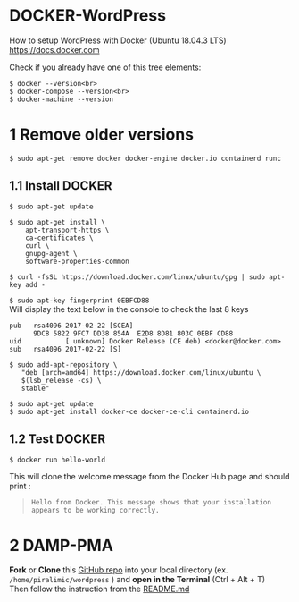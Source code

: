 # DOCKER-WordPress
How to setup WordPress with Docker (Ubuntu 18.04.3 LTS)
https://docs.docker.com

Check if you already have one of this tree elements:
```
$ docker --version<br>
$ docker-compose --version<br>
$ docker-machine --version
```
# 1 Remove older versions
```
$ sudo apt-get remove docker docker-engine docker.io containerd runc
```

## 1.1 Install DOCKER
`$ sudo apt-get update`
```
$ sudo apt-get install \
    apt-transport-https \
    ca-certificates \
    curl \
    gnupg-agent \
    software-properties-common
```
`$ curl -fsSL https://download.docker.com/linux/ubuntu/gpg | sudo apt-key add -`

`$ sudo apt-key fingerprint 0EBFCD88`
<br>Will display  the text below in the console to check the last 8 keys<br>    
```
pub   rsa4096 2017-02-22 [SCEA]
      9DC8 5822 9FC7 DD38 854A  E2D8 8D81 803C 0EBF CD88
uid           [ unknown] Docker Release (CE deb) <docker@docker.com>
sub   rsa4096 2017-02-22 [S]
```
```
$ sudo add-apt-repository \
   "deb [arch=amd64] https://download.docker.com/linux/ubuntu \
   $(lsb_release -cs) \
   stable"
```
```
$ sudo apt-get update
$ sudo apt-get install docker-ce docker-ce-cli containerd.io
```

## 1.2 Test DOCKER
```
$ docker run hello-world
```
This will clone the welcome message from the Docker Hub page and should print :
> `Hello from Docker. This message shows that your installation appears to be working correctly.`

# 2 DAMP-PMA
**Fork** or **Clone** this [GitHub repo][DampPma] into your local directory (ex. `/home/piralimic/wordpress` ) and **open in the Terminal** (Ctrl + Alt + T)<br>
Then follow the instruction from the [README.md](https://github.com/becodeorg/LIE-Jepsen-2.14/blob/master/02-the-hill/03-wordpress/parcours/docker-compose/README.md)

[DampPma]: https://github.com/becodeorg/LIE-Jepsen-2.14/tree/master/02-the-hill/03-wordpress/parcours/docker-compose
